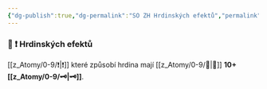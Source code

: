 ```yaml
---
{"dg-publish":true,"dg-permalink":"SO ZH Hrdinských efektů","permalink":"/SO ZH Hrdinských efektů/"}
---
```


### 📶 ❗ Hrdinských efektů
[[z_Atomy/0-9/❗\|❗]] které způsobí hrdina mají [[z_Atomy/0-9/📶\|📶]] **10+[[z_Atomy/0-9/🗝\|🗝]]**.